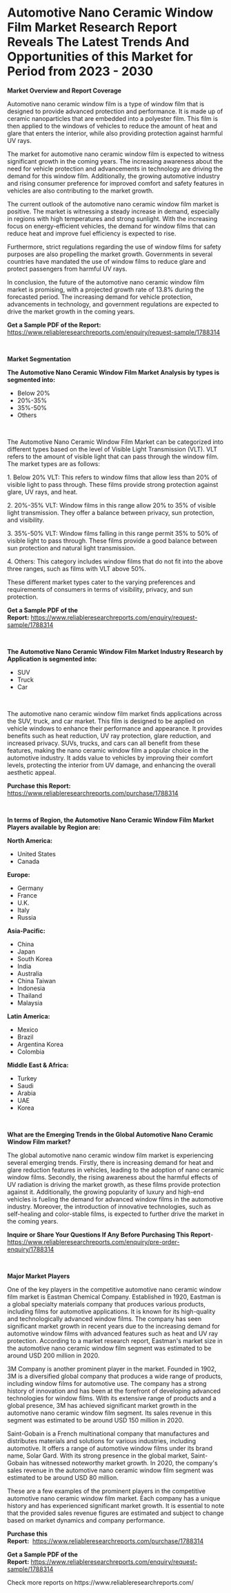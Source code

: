 <p><h1>Automotive Nano Ceramic Window Film Market Research Report Reveals The Latest Trends And Opportunities of this Market for Period from 2023 - 2030</h1></p><p><strong>Market Overview and Report Coverage</strong></p>
<p><p>Automotive nano ceramic window film is a type of window film that is designed to provide advanced protection and performance. It is made up of ceramic nanoparticles that are embedded into a polyester film. This film is then applied to the windows of vehicles to reduce the amount of heat and glare that enters the interior, while also providing protection against harmful UV rays.</p><p>The market for automotive nano ceramic window film is expected to witness significant growth in the coming years. The increasing awareness about the need for vehicle protection and advancements in technology are driving the demand for this window film. Additionally, the growing automotive industry and rising consumer preference for improved comfort and safety features in vehicles are also contributing to the market growth.</p><p>The current outlook of the automotive nano ceramic window film market is positive. The market is witnessing a steady increase in demand, especially in regions with high temperatures and strong sunlight. With the increasing focus on energy-efficient vehicles, the demand for window films that can reduce heat and improve fuel efficiency is expected to rise.</p><p>Furthermore, strict regulations regarding the use of window films for safety purposes are also propelling the market growth. Governments in several countries have mandated the use of window films to reduce glare and protect passengers from harmful UV rays.</p><p>In conclusion, the future of the automotive nano ceramic window film market is promising, with a projected growth rate of 13.8% during the forecasted period. The increasing demand for vehicle protection, advancements in technology, and government regulations are expected to drive the market growth in the coming years.</p></p>
<p><strong>Get a Sample PDF of the Report:</strong> <a href="https://www.reliableresearchreports.com/enquiry/request-sample/1788314">https://www.reliableresearchreports.com/enquiry/request-sample/1788314</a></p>
<p>&nbsp;</p>
<p><strong>Market Segmentation</strong></p>
<p><strong>The Automotive Nano Ceramic Window Film Market Analysis by types is segmented into:</strong></p>
<p><ul><li>Below 20%</li><li>20%-35%</li><li>35%-50%</li><li>Others</li></ul></p>
<p>&nbsp;</p>
<p><p>The Automotive Nano Ceramic Window Film Market can be categorized into different types based on the level of Visible Light Transmission (VLT). VLT refers to the amount of visible light that can pass through the window film. The market types are as follows:</p><p>1. Below 20% VLT: This refers to window films that allow less than 20% of visible light to pass through. These films provide strong protection against glare, UV rays, and heat.</p><p>2. 20%-35% VLT: Window films in this range allow 20% to 35% of visible light transmission. They offer a balance between privacy, sun protection, and visibility.</p><p>3. 35%-50% VLT: Window films falling in this range permit 35% to 50% of visible light to pass through. These films provide a good balance between sun protection and natural light transmission.</p><p>4. Others: This category includes window films that do not fit into the above three ranges, such as films with VLT above 50%.</p><p>These different market types cater to the varying preferences and requirements of consumers in terms of visibility, privacy, and sun protection.</p></p>
<p><strong>Get a Sample PDF of the Report:</strong>&nbsp;<a href="https://www.reliableresearchreports.com/enquiry/request-sample/1788314">https://www.reliableresearchreports.com/enquiry/request-sample/1788314</a></p>
<p>&nbsp;</p>
<p><strong>The Automotive Nano Ceramic Window Film Market Industry Research by Application is segmented into:</strong></p>
<p><ul><li>SUV</li><li>Truck</li><li>Car</li></ul></p>
<p>&nbsp;</p>
<p><p>The automotive nano ceramic window film market finds applications across the SUV, truck, and car market. This film is designed to be applied on vehicle windows to enhance their performance and appearance. It provides benefits such as heat reduction, UV ray protection, glare reduction, and increased privacy. SUVs, trucks, and cars can all benefit from these features, making the nano ceramic window film a popular choice in the automotive industry. It adds value to vehicles by improving their comfort levels, protecting the interior from UV damage, and enhancing the overall aesthetic appeal.</p></p>
<p><strong>Purchase this Report:</strong>&nbsp; <a href="https://www.reliableresearchreports.com/purchase/1788314">https://www.reliableresearchreports.com/purchase/1788314</a></p>
<p>&nbsp;</p>
<p><strong>In terms of Region, the Automotive Nano Ceramic Window Film Market Players available by Region are:</strong></p>
<p>
    <p> <strong> North America: </strong>
        <ul>
            <li>United States</li>
            <li>Canada</li>
        </ul>
        </p> 
    <p> <strong> Europe: </strong>
        <ul>
            <li>Germany</li>
            <li>France</li>
            <li>U.K.</li>
            <li>Italy</li>
            <li>Russia</li>
        </ul>
        </p> 
    <p> <strong> Asia-Pacific: </strong>
        <ul>
            <li>China</li>
            <li>Japan</li>
            <li>South Korea</li>
            <li>India</li>
            <li>Australia</li>
            <li>China Taiwan</li>
            <li>Indonesia</li>
            <li>Thailand</li>
            <li>Malaysia</li>
        </ul>
        </p> 
    <p> <strong> Latin America: </strong>
        <ul>
            <li>Mexico</li>
            <li>Brazil</li>
            <li>Argentina Korea</li>
            <li>Colombia</li>
        </ul>
        </p> 
    <p> <strong> Middle East & Africa: </strong>
        <ul>
            <li>Turkey</li>
            <li>Saudi</li>
            <li>Arabia</li>
            <li>UAE</li>
            <li>Korea</li>
        </ul>
    </p>
    </p>
<p>&nbsp;</p>
<p><strong>What are the Emerging Trends in the Global Automotive Nano Ceramic Window Film market?</strong></p>
<p><p>The global automotive nano ceramic window film market is experiencing several emerging trends. Firstly, there is increasing demand for heat and glare reduction features in vehicles, leading to the adoption of nano ceramic window films. Secondly, the rising awareness about the harmful effects of UV radiation is driving the market growth, as these films provide protection against it. Additionally, the growing popularity of luxury and high-end vehicles is fueling the demand for advanced window films in the automotive industry. Moreover, the introduction of innovative technologies, such as self-healing and color-stable films, is expected to further drive the market in the coming years.</p></p>
<p><strong>Inquire or Share Your Questions If Any Before Purchasing This Report</strong>- <a href="https://www.reliableresearchreports.com/enquiry/pre-order-enquiry/1788314">https://www.reliableresearchreports.com/enquiry/pre-order-enquiry/1788314</a></p>
<p>&nbsp;</p>
<p><strong>Major Market Players</strong></p>
<p><p>One of the key players in the competitive automotive nano ceramic window film market is Eastman Chemical Company. Established in 1920, Eastman is a global specialty materials company that produces various products, including films for automotive applications. It is known for its high-quality and technologically advanced window films. The company has seen significant market growth in recent years due to the increasing demand for automotive window films with advanced features such as heat and UV ray protection. According to a market research report, Eastman's market size in the automotive nano ceramic window film segment was estimated to be around USD 200 million in 2020.</p><p>3M Company is another prominent player in the market. Founded in 1902, 3M is a diversified global company that produces a wide range of products, including window films for automotive use. The company has a strong history of innovation and has been at the forefront of developing advanced technologies for window films. With its extensive range of products and a global presence, 3M has achieved significant market growth in the automotive nano ceramic window film segment. Its sales revenue in this segment was estimated to be around USD 150 million in 2020.</p><p>Saint-Gobain is a French multinational company that manufactures and distributes materials and solutions for various industries, including automotive. It offers a range of automotive window films under its brand name, Solar Gard. With its strong presence in the global market, Saint-Gobain has witnessed noteworthy market growth. In 2020, the company's sales revenue in the automotive nano ceramic window film segment was estimated to be around USD 80 million.</p><p>These are a few examples of the prominent players in the competitive automotive nano ceramic window film market. Each company has a unique history and has experienced significant market growth. It is essential to note that the provided sales revenue figures are estimated and subject to change based on market dynamics and company performance.</p></p>
<p><strong>Purchase this Report:</strong>&nbsp;&nbsp;<a href="https://www.reliableresearchreports.com/purchase/1788314">https://www.reliableresearchreports.com/purchase/1788314</a></p>
<p></p>
<p><strong>Get a Sample PDF of the Report:</strong>&nbsp;<a href="https://www.reliableresearchreports.com/enquiry/request-sample/1788314">https://www.reliableresearchreports.com/enquiry/request-sample/1788314</a></p>
<p>Check more reports on https://www.reliableresearchreports.com/</p>